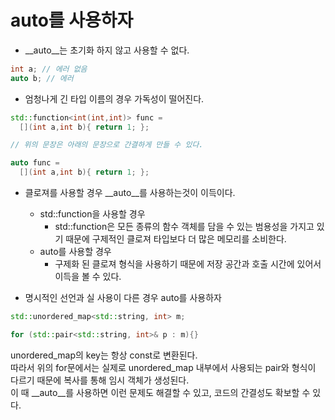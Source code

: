auto를 사용하자
====

* __auto__는 초기화 하지 않고 사용할 수 없다.
```C++
int a; // 에러 없음
auto b; // 에러
```
* 엄청나게 긴 타입 이름의 경우 가독성이 떨어진다.
```C++
std::function<int(int,int)> func = 
  [](int a,int b){ return 1; };

// 위의 문장은 아래의 문장으로 간결하게 만들 수 있다.

auto func = 
  [](int a,int b){ return 1; };
```

* 클로져를 사용할 경우 __auto__를 사용하는것이 이득이다.
  * std::function을 사용할 경우
    * std::function은 모든 종류의 함수 객체를 담을 수 있는 범용성을 가지고 있기 때문에 구제적인 클로져 타입보다 더 많은 메모리를 소비한다.
  * auto를 사용할 경우
    * 구제화 된 클로져 형식을 사용하기 때문에 저장 공간과 호출 시간에 있어서 이득을 볼 수 있다.

* 명시적인 선언과 실 사용이 다른 경우 auto를 사용하자
```C++
std::unordered_map<std::string, int> m;

for (std::pair<std::string, int>& p : m){}
```
unordered_map의 key는 항상 const로 변환된다.<br>
따라서 위의 for문에서는 실제로 unordered_map 내부에서 사용되는 pair와 형식이 다르기 때문에 복사를 통해 임시 객체가 생성된다.<br>
이 때 __auto__를 사용하면 이런 문제도 해결할 수 있고, 코드의 간결성도 확보할 수 있다.

